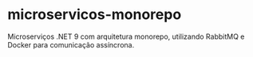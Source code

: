 # microservicos-monorepo
Microserviços .NET 9 com arquitetura monorepo, utilizando RabbitMQ e Docker para comunicação assíncrona.
